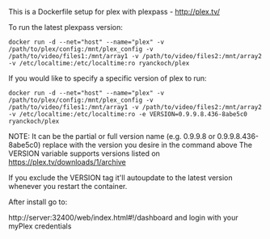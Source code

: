 This is a Dockerfile setup for plex with plexpass - http://plex.tv/

To run the latest plexpass version:

```
docker run -d --net="host" --name="plex" -v /path/to/plex/config:/mnt/plex_config -v /path/to/video/files1:/mnt/array1 -v /path/to/video/files2:/mnt/array2 -v /etc/localtime:/etc/localtime:ro ryanckoch/plex
```

If you would like to specify a specific version of plex to run:

```
docker run -d --net="host" --name="plex" -v /path/to/plex/config:/mnt/plex_config -v /path/to/video/files1:/mnt/array1 -v /path/to/video/files2:/mnt/array2 -v /etc/localtime:/etc/localtime:ro -e VERSION=0.9.9.8.436-8abe5c0 ryanckoch/plex
```

NOTE: It can be the partial or full version name (e.g. 0.9.9.8 or 0.9.9.8.436-8abe5c0) replace with the version you desire in the command above
The VERSION variable supports versions listed on https://plex.tv/downloads/1/archive

If you exclude the VERSION tag it'll autoupdate to the latest version whenever you restart the container.

After install go to:

http://server:32400/web/index.html#!/dashboard and login with your myPlex credentials
